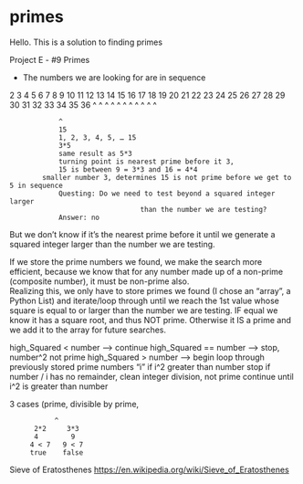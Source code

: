 # primes
Hello.
This is a solution to finding primes

Project E - #9 Primes

* The numbers we are looking for are in sequence

2 3 4 5 6 7 8 9 10 11 12 13 14 15 16 17 18 19 20 21 22 23 24 25 26 27 28 29 30 31 32 33 34 35 36
^ ^   ^   ^        ^     ^           ^     ^	         ^                ^     ^

				^
				15
				1, 2, 3, 4, 5, … 15
				3*5
				same result as 5*3
				turning point is nearest prime before it 3, 
				15 is between 9 = 3*3 and 16 = 4*4
			smaller number 3, determines 15 is not prime before we get to 5 in sequence
				Questing: Do we need to test beyond a squared integer larger 		
				                    than the number we are testing?
				Answer: no
		 
But we don’t know if it’s the nearest prime before it until we generate a squared integer larger than the number we are testing.

If we store the prime numbers we found, we make the search more efficient, because we know that for any number made up of a non-prime (composite number), it must be non-prime also.  
Realizing this, we only have to store primes we found (I chose an “array”, a Python List) and iterate/loop through until we reach the 1st value whose square is equal to or larger than the number we are testing.  IF equal we know it has a square root, and thus NOT prime.   Otherwise it IS a prime and we add it to the array for future searches.

high_Squared < number  	  —>	continue
high_Squared == number   	—>	stop, number^2 not prime
high_Squared > number	    —>	begin loop through previously stored prime numbers “i”
	                    				if i^2 greater than number stop
			                  		  if number / i has no remainder, clean integer division, not prime
		                    			continue until i^2 is greater than number


3 cases (prime, divisible by prime,

               ^
          2*2     3*3                                     
          4        9
         4 < 7   9 < 7
         true    false
            


Sieve of Eratosthenes
https://en.wikipedia.org/wiki/Sieve_of_Eratosthenes
